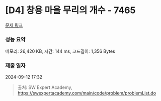 # [D4] 창용 마을 무리의 개수 - 7465 

[문제 링크](https://swexpertacademy.com/main/code/problem/problemDetail.do?contestProbId=AWngfZVa9XwDFAQU) 

### 성능 요약

메모리: 26,420 KB, 시간: 144 ms, 코드길이: 1,356 Bytes

### 제출 일자

2024-09-12 17:32



> 출처: SW Expert Academy, https://swexpertacademy.com/main/code/problem/problemList.do